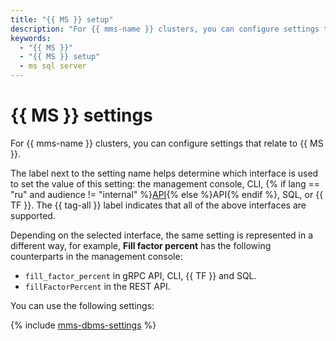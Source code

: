 ```yaml
---
title: "{{ MS }} setup"
description: "For {{ mms-name }} clusters, you can configure settings that relate to {{ MS }}. The label next to the setting name helps determine which interface is used to set the value of this setting for {{ MS }}: the management console, CLI, API, SQL, or {{ TF }}."
keywords:
  - "{{ MS }}"
  - "{{ MS }} setup"
  - ms sql server
---
```


# {{ MS }} settings

For {{ mms-name }} clusters, you can configure settings that relate to {{ MS }}.

The label next to the setting name helps determine which interface is used to set the value of this setting: the management console, CLI, {% if lang == "ru" and audience != "internal" %}[API](../../glossary/rest-api.md){% else %}API{% endif %}, SQL, or {{ TF }}. The {{ tag-all }} label indicates that all of the above interfaces are supported.

Depending on the selected interface, the same setting is represented in a different way, for example, **Fill factor percent** has the following counterparts in the management console:
* `fill_factor_percent` in gRPC API, CLI, {{ TF }} and SQL.
* `fillFactorPercent` in the REST API.

You can use the following settings:

{% include [mms-dbms-settings](../../_includes/mdb/mms-dbms-settings.md) %}